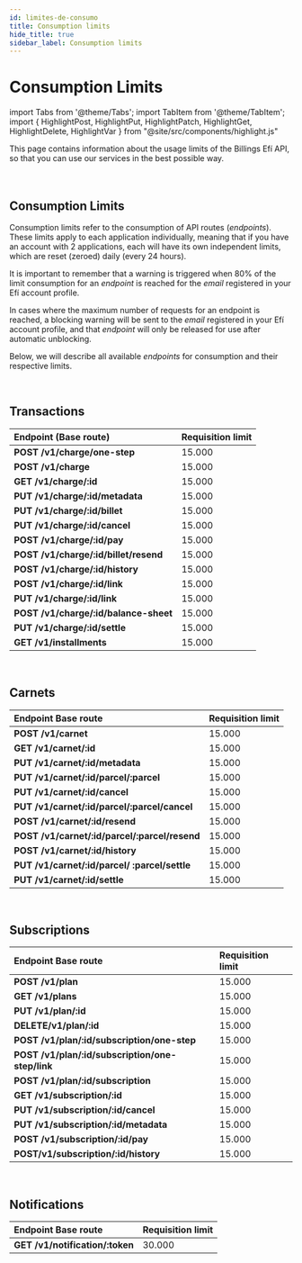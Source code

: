 ```yaml
---
id: limites-de-consumo
title: Consumption limits
hide_title: true
sidebar_label: Consumption limits
---
```

<h1 className="titulo">Consumption Limits</h1>
<div className="conteudo">

import Tabs from '@theme/Tabs';
import TabItem from '@theme/TabItem';
import { HighlightPost, HighlightPut, HighlightPatch, HighlightGet, HighlightDelete, HighlightVar } from "@site/src/components/highlight.js"

<div className="subtitulo">
This page contains information about the usage limits of the Billings Efí API, so that you can use our services in the best possible way.
</div>

<br/>
<br/>

## Consumption Limits

Consumption limits refer to the consumption of API routes (_endpoints_). These limits apply to each application individually, meaning that if you have an account with 2 applications, each will have its own independent limits, which are reset (zeroed) daily (every 24 hours).

It is important to remember that a warning is triggered when 80% of the limit consumption for an _endpoint_ is reached for the _email_ registered in your Efí account profile.

In cases where the maximum number of requests for an endpoint is reached, a blocking warning will be sent to the _email_ registered in your Efí account profile, and that _endpoint_ will only be released for use after automatic unblocking.

Below, we will describe all available _endpoints_ for consumption and their respective limits.


<br/>

## Transactions

| Endpoint (Base route)                                                   | Requisition limit |
| :--------------------------------------------------                    | :-------------------- |
| <b><HighlightPost>POST</HighlightPost> /v1/charge/one-step</b>                 | 15.000                |
| <b><HighlightPost>POST</HighlightPost> /v1/charge</b>                  | 15.000                |
| <b><HighlightGet>GET</HighlightGet> /v1/charge/<HighlightVar>:id</HighlightVar></b>                | 15.000                |
| <b><HighlightPut>PUT</HighlightPut> /v1/charge/<HighlightVar>:id</HighlightVar>/metadata</b>      | 15.000                |
| <b><HighlightPut>PUT</HighlightPut> /v1/charge/<HighlightVar>:id</HighlightVar>/billet</b>        | 15.000                |
| <b><HighlightPut>PUT</HighlightPut> /v1/charge/<HighlightVar>:id</HighlightVar>/cancel</b>        | 15.000                |
| <b><HighlightPost>POST</HighlightPost> /v1/charge/<HighlightVar>:id</HighlightVar>/pay</b>           | 15.000                |
| <b><HighlightPost>POST</HighlightPost> /v1/charge/<HighlightVar>:id</HighlightVar>/billet/resend</b> | 15.000                |
| <b><HighlightPost>POST</HighlightPost> /v1/charge/<HighlightVar>:id</HighlightVar>/history</b>      | 15.000                |
| <b><HighlightPost>POST</HighlightPost> /v1/charge/<HighlightVar>:id</HighlightVar>/link</b>          | 15.000                |
| <b><HighlightPut>PUT</HighlightPut> /v1/charge/<HighlightVar>:id</HighlightVar>/link</b>           | 15.000                |
| <b><HighlightPost>POST</HighlightPost> /v1/charge/<HighlightVar>:id</HighlightVar>/balance-sheet</b> | 15.000                |
| <b><HighlightPut>PUT</HighlightPut> /v1/charge/<HighlightVar>:id</HighlightVar>/settle</b>         | 15.000                |
| <b><HighlightGet>GET</HighlightGet> /v1/installments</b>       | 15.000                |

<br/>

## Carnets

| Endpoint Base route                                        | Requisition limit |
| :---------------------------------------------------------- | :-------------------- |
| <b><HighlightPost>POST</HighlightPost> /v1/carnet</b>                         | 15.000                |
| <b><HighlightGet>GET</HighlightGet> /v1/carnet/<HighlightVar>:id</HighlightVar></b>                      | 15.000                |
| <b><HighlightPut>PUT</HighlightPut> /v1/carnet/<HighlightVar>:id</HighlightVar>/metadata</b>             | 15.000                |
| <b><HighlightPut>PUT</HighlightPut> /v1/carnet/<HighlightVar>:id</HighlightVar>/parcel/<HighlightVar>:parcel</HighlightVar></b>         | 15.000                |
| <b><HighlightPut>PUT</HighlightPut> /v1/carnet/<HighlightVar>:id</HighlightVar>/cancel</b>               | 15.000                |
| <b><HighlightPut>PUT</HighlightPut> /v1/carnet/<HighlightVar>:id</HighlightVar>/parcel/<HighlightVar>:parcel</HighlightVar>/cancel</b>  | 15.000                |
| <b><HighlightPost>POST</HighlightPost> /v1/carnet/<HighlightVar>:id</HighlightVar>/resend</b>               | 15.000                |
| <b><HighlightPost>POST</HighlightPost> /v1/carnet/<HighlightVar>:id</HighlightVar>/parcel/<HighlightVar>:parcel</HighlightVar>/resend</b> | 15.000                |
| <b><HighlightPost>POST</HighlightPost> /v1/carnet/<HighlightVar>:id</HighlightVar>/history</b>              | 15.000                |
| <b><HighlightPut>PUT</HighlightPut> /v1/carnet/<HighlightVar>:id</HighlightVar>/parcel/ <HighlightVar>:parcel</HighlightVar>/settle</b>  | 15.000                |
| <b><HighlightPut>PUT</HighlightPut> /v1/carnet/<HighlightVar>:id</HighlightVar>/settle</b>              | 15.000                |

<br/>

## Subscriptions

| Endpoint Base route                                | Requisition limit |
| :-------------------------------------------------- | :-------------------- |
| <b><HighlightPost>POST</HighlightPost> /v1/plan</b>                   | 15.000                |
| <b><HighlightGet>GET</HighlightGet> /v1/plans</b>                   | 15.000                |
| <b><HighlightPut>PUT</HighlightPut> /v1/plan/<HighlightVar>:id</HighlightVar></b>                | 15.000                |
| <b><HighlightDelete>DELETE</HighlightDelete>/v1/plan/<HighlightVar>:id</HighlightVar></b>              | 15.000                |
| <b><HighlightPost>POST</HighlightPost> /v1/plan/<HighlightVar>:id</HighlightVar>/subscription/one-step</b>    | 15.000                |
| <b><HighlightPost>POST</HighlightPost> /v1/plan/<HighlightVar>:id</HighlightVar>/subscription/one-step/link</b>| 15.000                |      |
| <b><HighlightPost>POST</HighlightPost> /v1/plan/<HighlightVar>:id</HighlightVar>/subscription</b>   | 15.000                |
| <b><HighlightGet>GET</HighlightGet> /v1/subscription/<HighlightVar>:id</HighlightVar></b>         | 15.000                |
| <b><HighlightPut>PUT</HighlightPut> /v1/subscription/<HighlightVar>:id</HighlightVar>/cancel</b>  | 15.000                |
| <b><HighlightPut>PUT</HighlightPut> /v1/subscription/<HighlightVar>:id</HighlightVar>/metadata</b>| 15.000                |
| <b><HighlightPost>POST</HighlightPost> /v1/subscription/<HighlightVar>:id</HighlightVar>/pay</b>    | 15.000                |
| <b><HighlightPost>POST</HighlightPost>/v1/subscription/<HighlightVar>:id</HighlightVar>/history</b>| 15.000                |      |

<br/>

## Notifications

| Endpoint Base route                                        | Requisition limit |
| :---------------------------------------------------------- | :-------------------- |
| <b><HighlightGet>GET</HighlightGet> /v1/notification/<HighlightVar>:token</HighlightVar></b>                             | 30.000                |


</div>